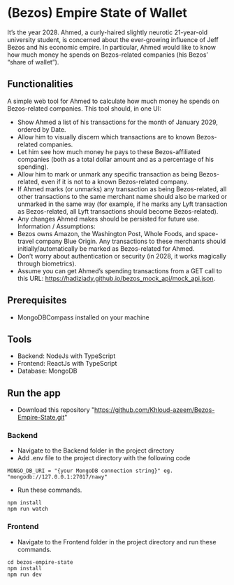 # (Bezos) Empire State of Wallet
It’s the year 2028. Ahmed, a curly-haired slightly neurotic 21-year-old university student, is concerned about the ever-growing influence of Jeff Bezos and his economic empire. In particular, Ahmed would like to know how much money he spends on Bezos-related companies (his Bezos’ “share of wallet”).

## Functionalities
A simple web tool for Ahmed to calculate how much money he spends on Bezos-related companies. This tool should, in one UI:
-	Show Ahmed a list of his transactions for the month of January 2029, ordered by Date.
-	Allow him to visually discern which transactions are to known Bezos-related companies.
-	Let him see how much money he pays to these Bezos-affiliated companies (both as a total dollar amount and as a percentage of his spending).
-	Allow him to mark or unmark any specific transaction as being Bezos-related, even if it is not to a known Bezos-related company. 
-	If Ahmed marks (or unmarks) any transaction as being Bezos-related, all other transactions to the same merchant name should also be marked or unmarked in  the same way (for example, if he marks any Lyft transaction as Bezos-related, all Lyft transactions should become Bezos-related).
-	Any changes Ahmed makes should be persisted for future use.
Information / Assumptions:
-	Bezos owns Amazon, the Washington Post, Whole Foods, and space-travel company Blue Origin. Any transactions to these merchants should initially/automatically be marked as Bezos-related for Ahmed.
-	Don’t worry about authentication or security (in 2028, it works magically through biometrics).
-	Assume you can get Ahmed’s spending transactions from a GET call to this URL: https://hadiziady.github.io/bezos_mock_api/mock_api.json.

## Prerequisites
- MongoDBCompass installed on your machine

## Tools
- Backend: NodeJs with TypeScript
- Frontend: ReactJs with TypeScript
- Database: MongoDB

## Run the app
- Download this repository "https://github.com/Khloud-azeem/Bezos-Empire-State.git"

### Backend
- Navigate to the Backend folder in the project directory
- Add .env file to the project directory with the following code
```
MONGO_DB_URI = "{your MongoDB connection string}" eg. "mongodb://127.0.0.1:27017/nawy"
```
- Run these commands.
```
npm install
npm run watch
```
### Frontend
- Navigate to the Frontend folder in the project directory and run these commands.
```
cd bezos-empire-state
npm install
npm run dev
```


